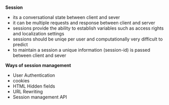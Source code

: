 **Session**
- its a conversational state between client and sever
- it can be multiple requests and response between client and server
- sessions provide the ability to establish variables such as access rights and localization settings
- sessions should be uniqe per user and computationally very difficult to predict
- to maintain a session a unique information (session-id) is passed between client and sever

**Ways of session management**
- User Authentication
- cookies
- HTML Hidden fields
- URL Rewriting
- Session management API
